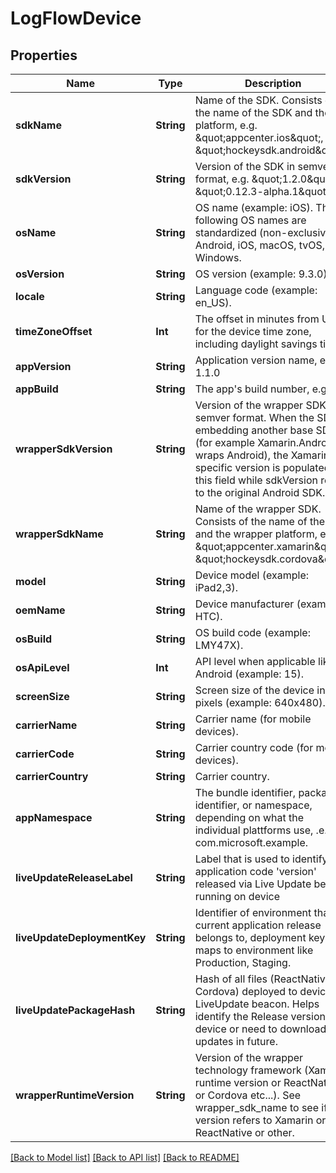 # LogFlowDevice

## Properties
Name | Type | Description | Notes
------------ | ------------- | ------------- | -------------
**sdkName** | **String** | Name of the SDK. Consists of the name of the SDK and the platform, e.g. \&quot;appcenter.ios\&quot;, \&quot;hockeysdk.android\&quot;.  | 
**sdkVersion** | **String** | Version of the SDK in semver format, e.g. \&quot;1.2.0\&quot; or \&quot;0.12.3-alpha.1\&quot;.  | 
**osName** | **String** | OS name (example: iOS). The following OS names are standardized (non-exclusive): Android, iOS, macOS, tvOS, Windows.  | 
**osVersion** | **String** | OS version (example: 9.3.0).  | 
**locale** | **String** | Language code (example: en_US).  | 
**timeZoneOffset** | **Int** | The offset in minutes from UTC for the device time zone, including daylight savings time.  | 
**appVersion** | **String** | Application version name, e.g. 1.1.0  | 
**appBuild** | **String** | The app&#39;s build number, e.g. 42.  | 
**wrapperSdkVersion** | **String** | Version of the wrapper SDK in semver format. When the SDK is embedding another base SDK (for example Xamarin.Android wraps Android), the Xamarin specific version is populated into this field while sdkVersion refers to the original Android SDK.  | [optional] 
**wrapperSdkName** | **String** | Name of the wrapper SDK. Consists of the name of the SDK and the wrapper platform, e.g. \&quot;appcenter.xamarin\&quot;, \&quot;hockeysdk.cordova\&quot;.  | [optional] 
**model** | **String** | Device model (example: iPad2,3).  | [optional] 
**oemName** | **String** | Device manufacturer (example: HTC).  | [optional] 
**osBuild** | **String** | OS build code (example: LMY47X).  | [optional] 
**osApiLevel** | **Int** | API level when applicable like in Android (example: 15).  | [optional] 
**screenSize** | **String** | Screen size of the device in pixels (example: 640x480).  | [optional] 
**carrierName** | **String** | Carrier name (for mobile devices).  | [optional] 
**carrierCode** | **String** | Carrier country code (for mobile devices).  | [optional] 
**carrierCountry** | **String** | Carrier country.  | [optional] 
**appNamespace** | **String** | The bundle identifier, package identifier, or namespace, depending on what the individual plattforms use,  .e.g com.microsoft.example.  | [optional] 
**liveUpdateReleaseLabel** | **String** | Label that is used to identify application code &#39;version&#39; released via Live Update beacon running on device  | [optional] 
**liveUpdateDeploymentKey** | **String** | Identifier of environment that current application release belongs to, deployment key then maps to environment like Production, Staging.  | [optional] 
**liveUpdatePackageHash** | **String** | Hash of all files (ReactNative or Cordova) deployed to device via LiveUpdate beacon. Helps identify the Release version on device or need to download updates in future.  | [optional] 
**wrapperRuntimeVersion** | **String** | Version of the wrapper technology framework (Xamarin runtime version or ReactNative or Cordova etc...). See wrapper_sdk_name to see if this version refers to Xamarin or ReactNative or other.  | [optional] 

[[Back to Model list]](../README.md#documentation-for-models) [[Back to API list]](../README.md#documentation-for-api-endpoints) [[Back to README]](../README.md)


